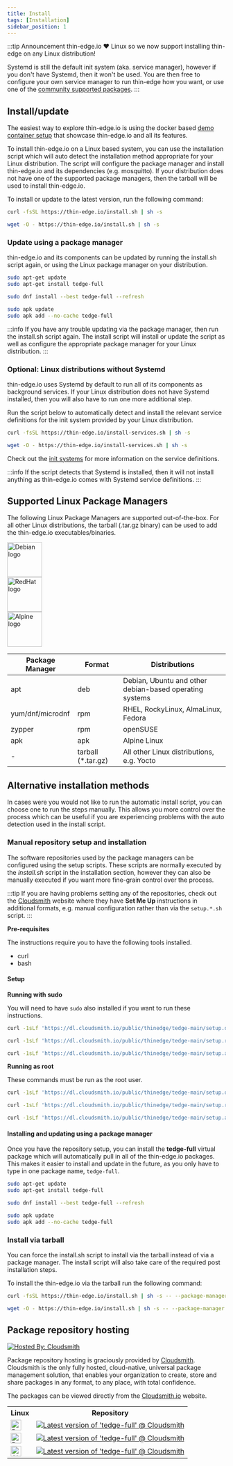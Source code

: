 ```yaml
---
title: Install
tags: [Installation]
sidebar_position: 1
---
```


:::tip Announcement
thin-edge.io ❤️ Linux so we now support installing thin-edge on any Linux distribution!

Systemd is still the default init system (aka. service manager), however if you don't have Systemd, then it won't be used. You are then free to configure your own service manager to run thin-edge how you want, or use one of the [community supported packages](#optional-linux-distributions-without-systemd).
:::

## Install/update

The easiest way to explore thin-edge.io is using the docker based [demo container setup](https://github.com/thin-edge/tedge-demo-container) that showcase thin-edge.io and all its features.

To install thin-edge.io on a Linux based system, you can use the installation script which will auto detect the installation method appropriate for your Linux distribution. The script will configure the package manager and install thin-edge.io and its dependencies (e.g. mosquitto). If your distribution does not have one of the supported package managers, then the tarball will be used to install thin-edge.io.

To install or update to the latest version, run the following command:

```sh tab={"label":"curl"}
curl -fsSL https://thin-edge.io/install.sh | sh -s
```

```sh tab={"label":"wget"}
wget -O - https://thin-edge.io/install.sh | sh -s
```

### Update using a package manager

thin-edge.io and its components can be updated by running the install.sh script again, or using the Linux package manager on your distribution.

```sh tab={"label":"Debian/Ubuntu"}
sudo apt-get update
sudo apt-get install tedge-full
```

```sh tab={"label":"RHEL/Fedora/RockyLinux"}
sudo dnf install --best tedge-full --refresh
```

```sh tab={"label":"Alpine"}
sudo apk update
sudo apk add --no-cache tedge-full
```

:::info
If you have any trouble updating via the package manager, then run the install.sh script again. The install script will install or update the script as well as configure the appropriate package manager for your Linux distribution.
:::

### Optional: Linux distributions without Systemd

thin-edge.io uses Systemd by default to run all of its components as background services. If your Linux distribution does not have Systemd installed, then you will also have to run one more additional step.

Run the script below to automatically detect and install the relevant service definitions for the init system provided by your Linux distribution.

```sh tab={"label":"curl"}
curl -fsSL https://thin-edge.io/install-services.sh | sh -s
```

```sh tab={"label":"wget"}
wget -O - https://thin-edge.io/install-services.sh | sh -s
```

Check out the [init systems](../operate/installation/init_systems.md) for more information on the service definitions.

:::info
If the script detects that Systemd is installed, then it will not install anything as thin-edge.io comes with Systemd service definitions.
:::

## Supported Linux Package Managers

The following Linux Package Managers are supported out-of-the-box. For all other Linux distributions, the tarball (.tar.gz binary) can be used to add the thin-edge.io executables/binaries.

<div>
    <div class="row">
        <div class="column logo">
            <img width="80" height="80" src="https://assets.cloudsmith.media/package/images/backends/deb/large.30f93502b7b5.png" alt="Debian logo" />
        </div>
        <div class="column logo">
            <img width="80" height="80" src="https://assets.cloudsmith.media/package/images/backends/rpm/large.f677f5642875.png" alt="RedHat logo" />
        </div>
        <div class="column logo">
            <img width="80" height="80" src="https://assets.cloudsmith.media/package/images/backends/alpine/large.974a497e9765.png" alt="Alpine logo" />
        </div>
    </div>
</div>

|Package Manager|Format|Distributions|
|---------------|------|-------------|
|apt|deb|Debian, Ubuntu and other debian-based operating systems|
|yum/dnf/microdnf|rpm|RHEL, RockyLinux, AlmaLinux, Fedora|
|zypper|rpm|openSUSE|
|apk|apk|Alpine Linux|
|-|tarball (*.tar.gz)|All other Linux distributions, e.g. Yocto|


## Alternative installation methods

In cases were you would not like to run the automatic install script, you can choose one to run the steps manually. This allows you more control over the process which can be useful if you are experiencing problems with the auto detection used in the install script.

### Manual repository setup and installation

The software repositories used by the package managers can be configured using the setup scripts. These scripts are normally executed by the *install.sh* script in the installation section, however they can also be manually executed if you want more fine-grain control over the process.

:::tip
If you are having problems setting any of the repositories, check out the [Cloudsmith](https://cloudsmith.io/~thinedge/repos/tedge-release/setup/#formats-deb) website where they have **Set Me Up** instructions in additional formats, e.g. manual configuration rather than via the `setup.*.sh` script.
:::

**Pre-requisites**

The instructions require you to have the following tools installed.

* curl
* bash

#### Setup

**Running with sudo**

You will need to have `sudo` also installed if you want to run these instructions.

```sh tab={"label":"Debian/Ubuntu"}
curl -1sLf 'https://dl.cloudsmith.io/public/thinedge/tedge-main/setup.deb.sh' | sudo bash
```

```sh tab={"label":"RHEL/Fedora/RockyLinux"}
curl -1sLf 'https://dl.cloudsmith.io/public/thinedge/tedge-main/setup.rpm.sh' | sudo bash
```

```sh tab={"label":"Alpine"}
curl -1sLf 'https://dl.cloudsmith.io/public/thinedge/tedge-main/setup.alpine.sh' | sudo bash
```

**Running as root**

These commands must be run as the root user.

```sh tab={"label":"Debian/Ubuntu"}
curl -1sLf 'https://dl.cloudsmith.io/public/thinedge/tedge-main/setup.deb.sh' | bash
```

```sh tab={"label":"RHEL/Fedora/RockyLinux"}
curl -1sLf 'https://dl.cloudsmith.io/public/thinedge/tedge-main/setup.rpm.sh' | bash
```

```sh tab={"label":"Alpine"}
curl -1sLf 'https://dl.cloudsmith.io/public/thinedge/tedge-main/setup.alpine.sh' | bash
```


#### Installing and updating using a package manager

Once you have the repository setup, you can install the **tedge-full** virtual package which will automatically pull in all of the thin-edge.io packages. This makes it easier to install and update in the future, as you only have to type in one package name, `tedge-full`.

```sh tab={"label":"Debian/Ubuntu"}
sudo apt-get update
sudo apt-get install tedge-full
```

```sh tab={"label":"RHEL/Fedora/RockyLinux"}
sudo dnf install --best tedge-full --refresh
```

```sh tab={"label":"Alpine"}
sudo apk update
sudo apk add --no-cache tedge-full
```

### Install via tarball

You can force the install.sh script to install via the tarball instead of via a package manager. The install script will also take care of the required post installation steps.

To install the thin-edge.io via the tarball run the following command:


```sh tab={"label":"curl"}
curl -fsSL https://thin-edge.io/install.sh | sh -s -- --package-manager tarball
```

```sh tab={"label":"wget"}
wget -O - https://thin-edge.io/install.sh | sh -s -- --package-manager tarball
```

## Package repository hosting

[![Hosted By: Cloudsmith](https://img.shields.io/badge/OSS%20hosting%20by-cloudsmith-blue?logo=cloudsmith&style=for-the-badge)](https://cloudsmith.com)

Package repository hosting is graciously provided by  [Cloudsmith](https://cloudsmith.com).
Cloudsmith is the only fully hosted, cloud-native, universal package management solution, that
enables your organization to create, store and share packages in any format, to any place, with total
confidence.

The packages can be viewed directly from the [Cloudsmith.io](https://cloudsmith.io/~thinedge/repos/) website.

<table>
<tr>
    <th>Linux</th>
    <th>Repository</th>
</tr>
<tr>
    <td>
        <img width="24" height="24" src="https://assets.cloudsmith.media/package/images/backends/deb/small.bedd6f749317.png" alt="Debian logo" />
    </td>
    <td>
        <a href="https://cloudsmith.io/~thinedge/repos/tedge-main/packages/detail/deb/tedge-full/latest/a=all;d=any-distro%252Fany-version;t=binary/"><img src="https://api-prd.cloudsmith.io/v1/badges/version/thinedge/tedge-main/deb/tedge-full/latest/a=all;d=any-distro%252Fany-version;t=binary/?render=true&show_latest=true" alt="Latest version of 'tedge-full' @ Cloudsmith" /></a>
    </td>
</tr>
<tr>
    <td>
        <img width="24" height="24" src="https://assets.cloudsmith.media/package/images/backends/rpm/small.89bd26d9d17b.png" alt="RedHat logo" />
    </td>
    <td>
        <a href="https://cloudsmith.io/~thinedge/repos/tedge-main/packages/detail/rpm/tedge-full/latest/a=noarch;d=any-distro%252Fany-version;t=binary/"><img src="https://api-prd.cloudsmith.io/v1/badges/version/thinedge/tedge-main/rpm/tedge-full/latest/a=noarch;d=any-distro%252Fany-version;t=binary/?render=true&show_latest=true" alt="Latest version of 'tedge-full' @ Cloudsmith" /></a>
    </td>
</tr>
<tr>
    <td>
        <img width="24" height="24" src="https://assets.cloudsmith.media/package/images/backends/alpine/small.dff9b535ea47.png" alt="Alpine logo" />
    </td>
    <td>
        <a href="https://cloudsmith.io/~thinedge/repos/tedge-main/packages/detail/alpine/tedge-full/latest/a=noarch;d=alpine%252Fany-version/"><img src="https://api-prd.cloudsmith.io/v1/badges/version/thinedge/tedge-main/alpine/tedge-full/latest/a=noarch;d=alpine%252Fany-version/?render=true&show_latest=true" alt="Latest version of 'tedge-full' @ Cloudsmith" /></a>
    </td>
</tr>
</table>
